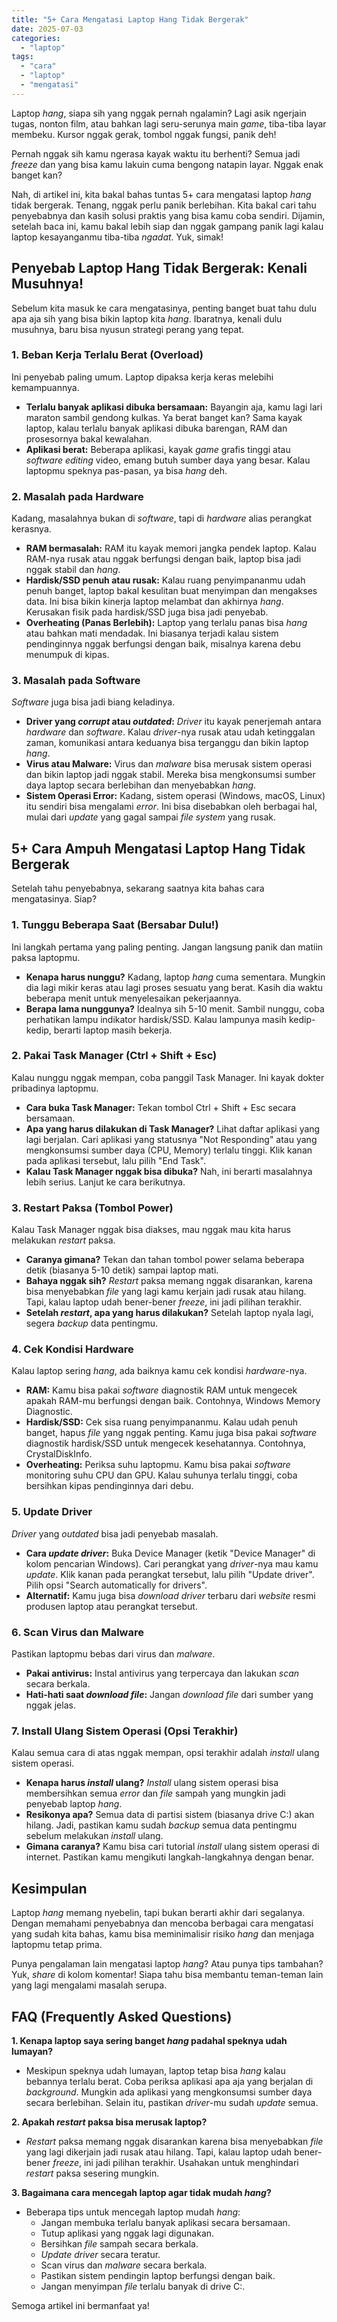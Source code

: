 ```yaml
---
title: "5+ Cara Mengatasi Laptop Hang Tidak Bergerak"
date: 2025-07-03
categories: 
  - "laptop"
tags: 
  - "cara"
  - "laptop"
  - "mengatasi"
---
```


Laptop _hang_, siapa sih yang nggak pernah ngalamin? Lagi asik ngerjain tugas, nonton film, atau bahkan lagi seru-serunya main _game_, tiba-tiba layar membeku. Kursor nggak gerak, tombol nggak fungsi, panik deh!

Pernah nggak sih kamu ngerasa kayak waktu itu berhenti? Semua jadi _freeze_ dan yang bisa kamu lakuin cuma bengong natapin layar. Nggak enak banget kan?

Nah, di artikel ini, kita bakal bahas tuntas 5+ cara mengatasi laptop _hang_ tidak bergerak. Tenang, nggak perlu panik berlebihan. Kita bakal cari tahu penyebabnya dan kasih solusi praktis yang bisa kamu coba sendiri. Dijamin, setelah baca ini, kamu bakal lebih siap dan nggak gampang panik lagi kalau laptop kesayanganmu tiba-tiba _ngadat_. Yuk, simak!

## Penyebab Laptop Hang Tidak Bergerak: Kenali Musuhnya!

Sebelum kita masuk ke cara mengatasinya, penting banget buat tahu dulu apa aja sih yang bisa bikin laptop kita _hang_. Ibaratnya, kenali dulu musuhnya, baru bisa nyusun strategi perang yang tepat.

### 1\. Beban Kerja Terlalu Berat (Overload)

Ini penyebab paling umum. Laptop dipaksa kerja keras melebihi kemampuannya.

- **Terlalu banyak aplikasi dibuka bersamaan:** Bayangin aja, kamu lagi lari maraton sambil gendong kulkas. Ya berat banget kan? Sama kayak laptop, kalau terlalu banyak aplikasi dibuka barengan, RAM dan prosesornya bakal kewalahan.
- **Aplikasi berat:** Beberapa aplikasi, kayak _game_ grafis tinggi atau _software editing_ video, emang butuh sumber daya yang besar. Kalau laptopmu speknya pas-pasan, ya bisa _hang_ deh.

### 2\. Masalah pada Hardware

Kadang, masalahnya bukan di _software_, tapi di _hardware_ alias perangkat kerasnya.

- **RAM bermasalah:** RAM itu kayak memori jangka pendek laptop. Kalau RAM-nya rusak atau nggak berfungsi dengan baik, laptop bisa jadi nggak stabil dan _hang_.
- **Hardisk/SSD penuh atau rusak:** Kalau ruang penyimpananmu udah penuh banget, laptop bakal kesulitan buat menyimpan dan mengakses data. Ini bisa bikin kinerja laptop melambat dan akhirnya _hang_. Kerusakan fisik pada hardisk/SSD juga bisa jadi penyebab.
- **Overheating (Panas Berlebih):** Laptop yang terlalu panas bisa _hang_ atau bahkan mati mendadak. Ini biasanya terjadi kalau sistem pendinginnya nggak berfungsi dengan baik, misalnya karena debu menumpuk di kipas.

### 3\. Masalah pada Software

_Software_ juga bisa jadi biang keladinya.

- **Driver yang _corrupt_ atau _outdated_:** _Driver_ itu kayak penerjemah antara _hardware_ dan _software_. Kalau _driver_\-nya rusak atau udah ketinggalan zaman, komunikasi antara keduanya bisa terganggu dan bikin laptop _hang_.
- **Virus atau Malware:** Virus dan _malware_ bisa merusak sistem operasi dan bikin laptop jadi nggak stabil. Mereka bisa mengkonsumsi sumber daya laptop secara berlebihan dan menyebabkan _hang_.
- **Sistem Operasi Error:** Kadang, sistem operasi (Windows, macOS, Linux) itu sendiri bisa mengalami _error_. Ini bisa disebabkan oleh berbagai hal, mulai dari _update_ yang gagal sampai _file system_ yang rusak.

## 5+ Cara Ampuh Mengatasi Laptop Hang Tidak Bergerak

Setelah tahu penyebabnya, sekarang saatnya kita bahas cara mengatasinya. Siap?

### 1\. Tunggu Beberapa Saat (Bersabar Dulu!)

Ini langkah pertama yang paling penting. Jangan langsung panik dan matiin paksa laptopmu.

- **Kenapa harus nunggu?** Kadang, laptop _hang_ cuma sementara. Mungkin dia lagi mikir keras atau lagi proses sesuatu yang berat. Kasih dia waktu beberapa menit untuk menyelesaikan pekerjaannya.
- **Berapa lama nunggunya?** Idealnya sih 5-10 menit. Sambil nunggu, coba perhatikan lampu indikator hardisk/SSD. Kalau lampunya masih kedip-kedip, berarti laptop masih bekerja.

### 2\. Pakai Task Manager (Ctrl + Shift + Esc)

Kalau nunggu nggak mempan, coba panggil Task Manager. Ini kayak dokter pribadinya laptopmu.

- **Cara buka Task Manager:** Tekan tombol Ctrl + Shift + Esc secara bersamaan.
- **Apa yang harus dilakukan di Task Manager?** Lihat daftar aplikasi yang lagi berjalan. Cari aplikasi yang statusnya "Not Responding" atau yang mengkonsumsi sumber daya (CPU, Memory) terlalu tinggi. Klik kanan pada aplikasi tersebut, lalu pilih "End Task".
- **Kalau Task Manager nggak bisa dibuka?** Nah, ini berarti masalahnya lebih serius. Lanjut ke cara berikutnya.

### 3\. Restart Paksa (Tombol Power)

Kalau Task Manager nggak bisa diakses, mau nggak mau kita harus melakukan _restart_ paksa.

- **Caranya gimana?** Tekan dan tahan tombol power selama beberapa detik (biasanya 5-10 detik) sampai laptop mati.
- **Bahaya nggak sih?** _Restart_ paksa memang nggak disarankan, karena bisa menyebabkan _file_ yang lagi kamu kerjain jadi rusak atau hilang. Tapi, kalau laptop udah bener-bener _freeze_, ini jadi pilihan terakhir.
- **Setelah _restart_, apa yang harus dilakukan?** Setelah laptop nyala lagi, segera _backup_ data pentingmu.

### 4\. Cek Kondisi Hardware

Kalau laptop sering _hang_, ada baiknya kamu cek kondisi _hardware_\-nya.

- **RAM:** Kamu bisa pakai _software_ diagnostik RAM untuk mengecek apakah RAM-mu berfungsi dengan baik. Contohnya, Windows Memory Diagnostic.
- **Hardisk/SSD:** Cek sisa ruang penyimpananmu. Kalau udah penuh banget, hapus _file_ yang nggak penting. Kamu juga bisa pakai _software_ diagnostik hardisk/SSD untuk mengecek kesehatannya. Contohnya, CrystalDiskInfo.
- **Overheating:** Periksa suhu laptopmu. Kamu bisa pakai _software_ monitoring suhu CPU dan GPU. Kalau suhunya terlalu tinggi, coba bersihkan kipas pendinginnya dari debu.

### 5\. Update Driver

_Driver_ yang _outdated_ bisa jadi penyebab masalah.

- **Cara _update driver_:** Buka Device Manager (ketik "Device Manager" di kolom pencarian Windows). Cari perangkat yang _driver_\-nya mau kamu _update_. Klik kanan pada perangkat tersebut, lalu pilih "Update driver". Pilih opsi "Search automatically for drivers".
- **Alternatif:** Kamu juga bisa _download driver_ terbaru dari _website_ resmi produsen laptop atau perangkat tersebut.

### 6\. Scan Virus dan Malware

Pastikan laptopmu bebas dari virus dan _malware_.

- **Pakai antivirus:** Instal antivirus yang terpercaya dan lakukan _scan_ secara berkala.
- **Hati-hati saat _download file_:** Jangan _download file_ dari sumber yang nggak jelas.

### 7\. Install Ulang Sistem Operasi (Opsi Terakhir)

Kalau semua cara di atas nggak mempan, opsi terakhir adalah _install_ ulang sistem operasi.

- **Kenapa harus _install_ ulang?** _Install_ ulang sistem operasi bisa membersihkan semua _error_ dan _file_ sampah yang mungkin jadi penyebab laptop _hang_.
- **Resikonya apa?** Semua data di partisi sistem (biasanya drive C:) akan hilang. Jadi, pastikan kamu sudah _backup_ semua data pentingmu sebelum melakukan _install_ ulang.
- **Gimana caranya?** Kamu bisa cari tutorial _install_ ulang sistem operasi di internet. Pastikan kamu mengikuti langkah-langkahnya dengan benar.

## Kesimpulan

Laptop _hang_ memang nyebelin, tapi bukan berarti akhir dari segalanya. Dengan memahami penyebabnya dan mencoba berbagai cara mengatasi yang sudah kita bahas, kamu bisa meminimalisir risiko _hang_ dan menjaga laptopmu tetap prima.

Punya pengalaman lain mengatasi laptop _hang_? Atau punya tips tambahan? Yuk, _share_ di kolom komentar! Siapa tahu bisa membantu teman-teman lain yang lagi mengalami masalah serupa.

## FAQ (Frequently Asked Questions)

**1\. Kenapa laptop saya sering banget _hang_ padahal speknya udah lumayan?**

- Meskipun speknya udah lumayan, laptop tetap bisa _hang_ kalau bebannya terlalu berat. Coba periksa aplikasi apa aja yang berjalan di _background_. Mungkin ada aplikasi yang mengkonsumsi sumber daya secara berlebihan. Selain itu, pastikan _driver_\-mu sudah _update_ semua.

**2\. Apakah _restart_ paksa bisa merusak laptop?**

- _Restart_ paksa memang nggak disarankan karena bisa menyebabkan _file_ yang lagi dikerjain jadi rusak atau hilang. Tapi, kalau laptop udah bener-bener _freeze_, ini jadi pilihan terakhir. Usahakan untuk menghindari _restart_ paksa sesering mungkin.

**3\. Bagaimana cara mencegah laptop agar tidak mudah _hang_?**

- Beberapa tips untuk mencegah laptop mudah _hang_:
    - Jangan membuka terlalu banyak aplikasi secara bersamaan.
    - Tutup aplikasi yang nggak lagi digunakan.
    - Bersihkan _file_ sampah secara berkala.
    - _Update driver_ secara teratur.
    - Scan virus dan _malware_ secara berkala.
    - Pastikan sistem pendingin laptop berfungsi dengan baik.
    - Jangan menyimpan _file_ terlalu banyak di drive C:.

Semoga artikel ini bermanfaat ya!
